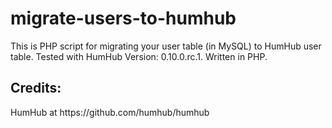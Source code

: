 migrate-users-to-humhub
=======================

This is PHP script for migrating your user table (in MySQL) to HumHub user table. Tested with HumHub Version: 0.10.0.rc.1. Written in PHP.

<h2>Credits:</h2>
HumHub at https://github.com/humhub/humhub

